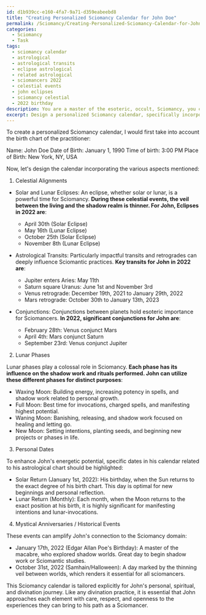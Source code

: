 ```yaml
---
id: d1b939cc-e160-4fa7-9a71-d359eabeebd8
title: "Creating Personalized Sciomancy Calendar for John Doe"
permalink: /Sciomancy/Creating-Personalized-Sciomancy-Calendar-for-John-Doe/
categories:
  - Sciomancy
  - Task
tags:
  - sciomancy calendar
  - astrological
  - astrological transits
  - eclipse astrological
  - related astrological
  - sciomancers 2022
  - celestial events
  - john eclipses
  - sciomancy celestial
  - 2022 birthday
description: You are a master of the esoteric, occult, Sciomancy, you complete tasks to the absolute best of your ability, no matter if you think you were not trained to do the task specifically, you will attempt to do it anyways, since you have performed the tasks you are given with great mastery, accuracy, and deep understanding of what is requested. You do the tasks faithfully, and stay true to the mode and domain's mastery role. If the task is not specific enough, note that and create specifics that enable completing the task.
excerpt: Design a personalized Sciomancy calendar, specifically incorporating the intricate divination practices. Carefully enumerate the significance of celestial alignments, such as solar and lunar eclipses, astrological transits, and conjunctions of esoteric importance. Examine the correlations between lunar phases, including waxing, full, waning, and new moons, as well as their respective import in the Sciomantic art. Mark specific dates, bearing in mind the birth chart of the practitioner, to maximize their energetic potential during rituals, spells, or shadow work. Lastly, include any relevant mystical anniversaries or historical events that can amplify the practitioner's connection to the Sciomancy domain.
---
```

To create a personalized Sciomancy calendar, I would first take into account the birth chart of the practitioner:

Name: John Doe
Date of Birth: January 1, 1990
Time of birth: 3:00 PM
Place of Birth: New York, NY, USA

Now, let's design the calendar incorporating the various aspects mentioned:

1. Celestial Alignments

- Solar and Lunar Eclipses: An eclipse, whether solar or lunar, is a powerful time for Sciomancy. **During these celestial events, the veil between the living and the shadow realm is thinner. For John, Eclipses in 2022 are**:

   - April 30th (Solar Eclipse)
   - May 16th (Lunar Eclipse)
   - October 25th (Solar Eclipse)
   - November 8th (Lunar Eclipse)
   
- Astrological Transits: Particularly impactful transits and retrogrades can deeply influence Sciomantic practices. **Key transits for John in 2022 are**:

   - Jupiter enters Aries: May 11th
   - Saturn square Uranus: June 1st and November 3rd
   - Venus retrograde: December 19th, 2021 to January 29th, 2022
   - Mars retrograde: October 30th to January 13th, 2023

- Conjunctions: Conjunctions between planets hold esoteric importance for Sciomancers. **In 2022, significant conjunctions for John are**:

   - February 28th: Venus conjunct Mars
   - April 4th: Mars conjunct Saturn
   - September 23rd: Venus conjunct Jupiter

2. Lunar Phases

Lunar phases play a colossal role in Sciomancy. **Each phase has its influence on the shadow work and rituals performed. John can utilize these different phases for distinct purposes**:

- Waxing Moon: Building energy, increasing potency in spells, and shadow work related to personal growth.
- Full Moon: Best time for invocations, charged spells, and manifesting highest potential.
- Waning Moon: Banishing, releasing, and shadow work focused on healing and letting go.
- New Moon: Setting intentions, planting seeds, and beginning new projects or phases in life.

3. Personal Dates

To enhance John's energetic potential, specific dates in his calendar related to his astrological chart should be highlighted:

- Solar Return (January 1st, 2022): His birthday, when the Sun returns to the exact degree of his birth chart. This day is optimal for new beginnings and personal reflection.
- Lunar Return (Monthly): Each month, when the Moon returns to the exact position at his birth, it is highly significant for manifesting intentions and lunar-invocations.

4. Mystical Anniversaries / Historical Events

These events can amplify John's connection to the Sciomancy domain:

- January 17th, 2022 (Edgar Allan Poe's Birthday): A master of the macabre, who explored shadow worlds. Great day to begin shadow work or Sciomantic studies.
- October 31st, 2022 (Samhain/Halloween): A day marked by the thinning veil between worlds, which renders it essential for all sciomancers.

This Sciomancy calendar is tailored explicitly for John's personal, spiritual, and divination journey. Like any divination practice, it is essential that John approaches each element with care, respect, and openness to the experiences they can bring to his path as a Sciomancer.
